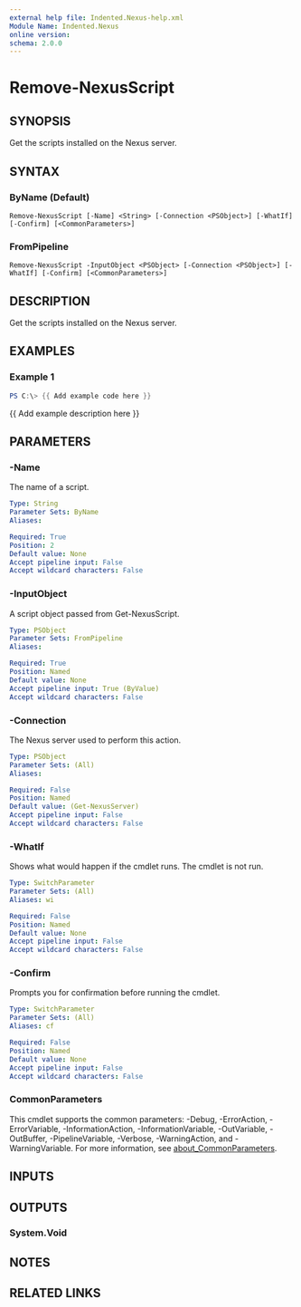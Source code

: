 ```yaml
---
external help file: Indented.Nexus-help.xml
Module Name: Indented.Nexus
online version:
schema: 2.0.0
---
```


# Remove-NexusScript

## SYNOPSIS
Get the scripts installed on the Nexus server.

## SYNTAX

### ByName (Default)
```
Remove-NexusScript [-Name] <String> [-Connection <PSObject>] [-WhatIf] [-Confirm] [<CommonParameters>]
```

### FromPipeline
```
Remove-NexusScript -InputObject <PSObject> [-Connection <PSObject>] [-WhatIf] [-Confirm] [<CommonParameters>]
```

## DESCRIPTION
Get the scripts installed on the Nexus server.

## EXAMPLES

### Example 1
```powershell
PS C:\> {{ Add example code here }}
```

{{ Add example description here }}

## PARAMETERS

### -Name
The name of a script.

```yaml
Type: String
Parameter Sets: ByName
Aliases:

Required: True
Position: 2
Default value: None
Accept pipeline input: False
Accept wildcard characters: False
```

### -InputObject
A script object passed from Get-NexusScript.

```yaml
Type: PSObject
Parameter Sets: FromPipeline
Aliases:

Required: True
Position: Named
Default value: None
Accept pipeline input: True (ByValue)
Accept wildcard characters: False
```

### -Connection
The Nexus server used to perform this action.

```yaml
Type: PSObject
Parameter Sets: (All)
Aliases:

Required: False
Position: Named
Default value: (Get-NexusServer)
Accept pipeline input: False
Accept wildcard characters: False
```

### -WhatIf
Shows what would happen if the cmdlet runs.
The cmdlet is not run.

```yaml
Type: SwitchParameter
Parameter Sets: (All)
Aliases: wi

Required: False
Position: Named
Default value: None
Accept pipeline input: False
Accept wildcard characters: False
```

### -Confirm
Prompts you for confirmation before running the cmdlet.

```yaml
Type: SwitchParameter
Parameter Sets: (All)
Aliases: cf

Required: False
Position: Named
Default value: None
Accept pipeline input: False
Accept wildcard characters: False
```

### CommonParameters
This cmdlet supports the common parameters: -Debug, -ErrorAction, -ErrorVariable, -InformationAction, -InformationVariable, -OutVariable, -OutBuffer, -PipelineVariable, -Verbose, -WarningAction, and -WarningVariable. For more information, see [about_CommonParameters](http://go.microsoft.com/fwlink/?LinkID=113216).

## INPUTS

## OUTPUTS

### System.Void
## NOTES

## RELATED LINKS
